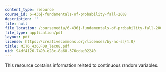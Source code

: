 ```yaml
---
content_type: resource
course_id: 6-436j-fundamentals-of-probability-fall-2008
description: ''
file: null
file_location: /coursemedia/6-436j-fundamentals-of-probability-fall-2008/94df41267490e28c8a68376cdae02240_MIT6_436JF08_lec08.pdf
file_type: application/pdf
layout: pdf
license: https://creativecommons.org/licenses/by-nc-sa/4.0/
title: MIT6_436JF08_lec08.pdf
uid: 94df4126-7490-e28c-8a68-376cdae02240
---
```

This resource contains information related to continuous random variables.